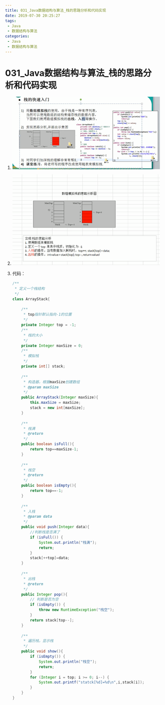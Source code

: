 ```yaml
---
title: 031_Java数据结构与算法_栈的思路分析和代码实现
date: 2019-07-30 20:25:27
tags: 
 - Java
 - 数据结构与算法
categories:
 - Java
 - 数据结构与算法
---
```


# 031_Java数据结构与算法_栈的思路分析和代码实现

1. ![栈的快速入门](https://raw.githubusercontent.com/tomxwd/ImageHosting/master/blog/%E6%95%B0%E6%8D%AE%E7%BB%93%E6%9E%84/031%E6%A0%88%E7%9A%84%E5%BF%AB%E9%80%9F%E5%85%A5%E9%97%A8.png)

2. ![数组模拟栈的思路分析图](https://raw.githubusercontent.com/tomxwd/ImageHosting/master/blog/%E6%95%B0%E6%8D%AE%E7%BB%93%E6%9E%84/031%E6%95%B0%E7%BB%84%E6%A8%A1%E6%8B%9F%E6%A0%88%E7%9A%84%E6%80%9D%E8%B7%AF%E5%88%86%E6%9E%90%E5%9B%BE.png)

3. 代码：

   ```java
   /**
    * 定义一个栈结构
    */
   class ArrayStack{
   
       /**
        * top指针默认指向-1的位置
        */
       private Integer top = -1;
       /**
        * 栈的大小
        */
       private Integer maxSize = 0;
       /**
        * 模拟栈
        */
       private int[] stack;
   
       /**
        * 构造器，根据maxSize创建数组
        * @param maxSize
        */
       public ArrayStack(Integer maxSize){
           this.maxSize = maxSize;
           stack = new int[maxSize];
       }
   
       /**
        * 栈满
        * @return
        */
       public boolean isFull(){
           return top==maxSize-1;
       }
   
       /**
        * 栈空
        * @return
        */
       public boolean isEmpty(){
           return top==-1;
       }
   
       /**
        * 入栈
        * @param data
        */
       public void push(Integer data){
           //判断栈是否满了
           if (isFull()) {
               System.out.println("栈满");
               return;
           }
           stack[++top]=data;
       }
   
       /**
        * 出栈
        * @return
        */
       public Integer pop(){
           // 判断是否为空
           if (isEmpty()) {
               throw new RuntimeException("栈空");
           }
           return stack[top--];
       }
   
       /**
        * 遍历栈，显示栈
        */
       public void show(){
           if (isEmpty()) {
               System.out.println("栈空");
               return;
           }
           for (Integer i = top; i >= 0; i--) {
               System.out.printf("statck[%d]=%d\n",i,stack[i]);
           }
       }
   }
   ```

   